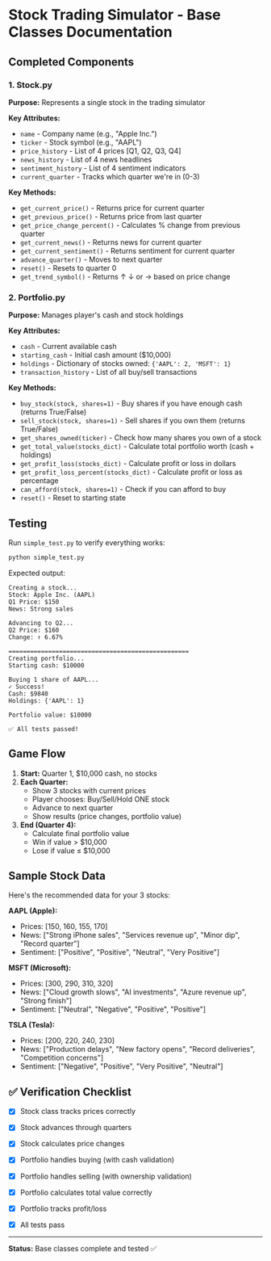 # Stock Trading Simulator - Base Classes Documentation

## Completed Components

### 1. Stock.py
**Purpose:** Represents a single stock in the trading simulator

**Key Attributes:**
- `name` - Company name (e.g., "Apple Inc.")
- `ticker` - Stock symbol (e.g., "AAPL")
- `price_history` - List of 4 prices [Q1, Q2, Q3, Q4]
- `news_history` - List of 4 news headlines
- `sentiment_history` - List of 4 sentiment indicators
- `current_quarter` - Tracks which quarter we're in (0-3)

**Key Methods:**
- `get_current_price()` - Returns price for current quarter
- `get_previous_price()` - Returns price from last quarter
- `get_price_change_percent()` - Calculates % change from previous quarter
- `get_current_news()` - Returns news for current quarter
- `get_current_sentiment()` - Returns sentiment for current quarter
- `advance_quarter()` - Moves to next quarter
- `reset()` - Resets to quarter 0
- `get_trend_symbol()` - Returns ↑ ↓ or → based on price change

### 2. Portfolio.py
**Purpose:** Manages player's cash and stock holdings

**Key Attributes:**
- `cash` - Current available cash
- `starting_cash` - Initial cash amount ($10,000)
- `holdings` - Dictionary of stocks owned: `{'AAPL': 2, 'MSFT': 1}`
- `transaction_history` - List of all buy/sell transactions

**Key Methods:**
- `buy_stock(stock, shares=1)` - Buy shares if you have enough cash (returns True/False)
- `sell_stock(stock, shares=1)` - Sell shares if you own them (returns True/False)
- `get_shares_owned(ticker)` - Check how many shares you own of a stock
- `get_total_value(stocks_dict)` - Calculate total portfolio worth (cash + holdings)
- `get_profit_loss(stocks_dict)` - Calculate profit or loss in dollars
- `get_profit_loss_percent(stocks_dict)` - Calculate profit or loss as percentage
- `can_afford(stock, shares=1)` - Check if you can afford to buy
- `reset()` - Reset to starting state

## Testing

Run `simple_test.py` to verify everything works:

```bash
python simple_test.py
```

Expected output:
```
Creating a stock...
Stock: Apple Inc. (AAPL)
Q1 Price: $150
News: Strong sales

Advancing to Q2...
Q2 Price: $160
Change: ↑ 6.67%

==================================================
Creating portfolio...
Starting cash: $10000

Buying 1 share of AAPL...
✓ Success!
Cash: $9840
Holdings: {'AAPL': 1}

Portfolio value: $10000

✅ All tests passed!
```

## Game Flow

1. **Start:** Quarter 1, $10,000 cash, no stocks
2. **Each Quarter:**
   - Show 3 stocks with current prices
   - Player chooses: Buy/Sell/Hold ONE stock
   - Advance to next quarter
   - Show results (price changes, portfolio value)
3. **End (Quarter 4):**
   - Calculate final portfolio value
   - Win if value > $10,000
   - Lose if value ≤ $10,000

## Sample Stock Data

Here's the recommended data for your 3 stocks:

**AAPL (Apple):**
- Prices: [150, 160, 155, 170]
- News: ["Strong iPhone sales", "Services revenue up", "Minor dip", "Record quarter"]
- Sentiment: ["Positive", "Positive", "Neutral", "Very Positive"]

**MSFT (Microsoft):**
- Prices: [300, 290, 310, 320]
- News: ["Cloud growth slows", "AI investments", "Azure revenue up", "Strong finish"]
- Sentiment: ["Neutral", "Negative", "Positive", "Positive"]

**TSLA (Tesla):**
- Prices: [200, 220, 240, 230]
- News: ["Production delays", "New factory opens", "Record deliveries", "Competition concerns"]
- Sentiment: ["Negative", "Positive", "Very Positive", "Neutral"]

## ✅ Verification Checklist

- [x] Stock class tracks prices correctly
- [x] Stock advances through quarters
- [x] Stock calculates price changes
- [x] Portfolio handles buying (with cash validation)
- [x] Portfolio handles selling (with ownership validation)
- [x] Portfolio calculates total value correctly
- [x] Portfolio tracks profit/loss
- [x] All tests pass



---

**Status:** Base classes complete and tested ✅  

